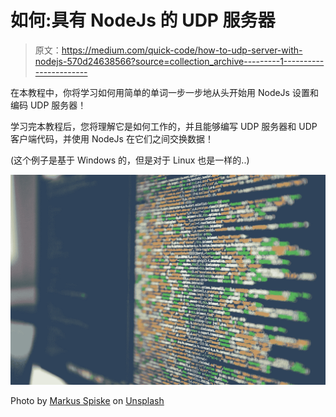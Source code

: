 # 如何:具有 NodeJs 的 UDP 服务器

> 原文：<https://medium.com/quick-code/how-to-udp-server-with-nodejs-570d24638566?source=collection_archive---------1----------------------->

在本教程中，你将学习如何用简单的单词一步一步地从头开始用 NodeJs 设置和编码 UDP 服务器！

学习完本教程后，您将理解它是如何工作的，并且能够编写 UDP 服务器和 UDP 客户端代码，并使用 NodeJs 在它们之间交换数据！

(这个例子是基于 Windows 的，但是对于 Linux 也是一样的..)

![](img/d7c39c274d7fde3444d909b95cdcc079.png)

Photo by [Markus Spiske](https://unsplash.com/@markusspiske?utm_source=unsplash&utm_medium=referral&utm_content=creditCopyText) on [Unsplash](https://unsplash.com/s/photos/server?utm_source=unsplash&utm_medium=referral&utm_content=creditCopyText)
